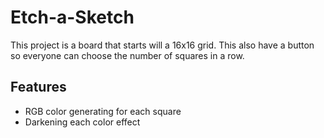# Etch-a-Sketch
This project is a board that starts will a 16x16 grid.
This also have a button so everyone can choose the number of squares in a row.



## Features

- RGB color generating for each square
- Darkening each color effect
